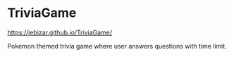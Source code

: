 # TriviaGame

https://jebizar.github.io/TriviaGame/

Pokemon themed trivia game where user answers questions with time limit.
